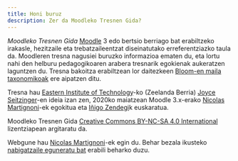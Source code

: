 ```yaml
---
title: Honi buruz
description: Zer da Moodleko Tresnen Gida?
---
```


_Moodleko Tresnen Gida_ [Moodle][moodle] 3 edo bertsio berriago bat erabiltzeko irakasle, hezitzaile eta trebatzaileentzat diseinatutako erreferentziazko taula da. Moodleren tresna nagusiei buruzko informazioa ematen du, eta lortu nahi den helburu pedagogikoaren arabera tresnarik egokienak aukeratzen laguntzen du. Tresna bakoitza erabiltzean lor daitezkeen [Bloom-en maila taxonomikoak][bloom] ere aipatzen ditu.

Tresna hau [Eastern Institute of Technology](https://www.eit.ac.nz/)-ko (Zeelanda Berria) [Joyce Seitzinger](https://twitter.com/catspyjamasnz)-en ideia izan zen, 2020ko maiatzean Moodle 3.x-erako [Nicolas Martignoni][nm]-ek egokitua eta [Iñigo Zendegi](https://moodle.org/user/profile.php?id=709961)k euskaratua.

Moodleko Tresnen Gida [Creative Commons BY-NC-SA 4.0 International][cc] lizentziapean argitaratu da.

Webgune hau [Nicolas Martignoni][nm]-ek egin du. Behar bezala ikusteko [nabigatzaile eguneratu bat][browser] erabili beharko duzu.

 [moodle]: https://moodle.org/
 [bloom]: https://eu.wikipedia.org/wiki/Bloom-en_taxonomia
 [cc]: https://creativecommons.org/licenses/by-nc-sa/4.0/deed.eu
 [browser]: https://browsehappy.com/
 [nm]: https://blog.martignoni.net/a-propos/
